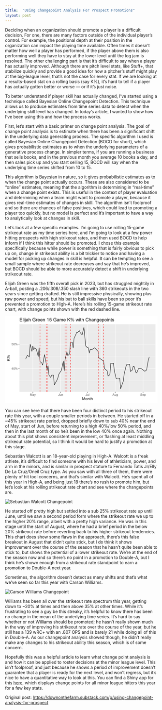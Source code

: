 ```yaml
---
title:  "Using Changepoint Analysis For Prospect Promotions"
layout: post
---
```


Deciding when an organization should promote a player is a difficult decision. For one, there are many factors outside of the individual player’s control. For example, the positional depth at their position in the organization can impact the playing time available. Often times it doesn’t matter how well a player has performed, if the player above them is also performing well they have to stay at the lower level until the log jam is resolved. The other challenging part is that it’s difficult to say when a player has actually improved. Although there are pitch level stats, like Stuff+, that stabilize quickly and provide a good idea for how a pitcher’s stuff might play at the big-league level, that’s not the case for every stat. If we are looking at a results-based stat on a rolling basis (say K%), it’s hard to tell if a player has actually gotten better or worse — or if it’s just noise.

To better understand if player skill has actually changed, I’ve started using a technique called Bayesian Online Changepoint Detection. This technique allows us to produce estimates from time series data to detect when the underlying skill level has changed. In today’s article, I wanted to show how I’ve been using this and how the process works.

First, let’s start with a basic primer on change point analysis. The goal of change point analysis is to estimate when there has been a significant shift in the underlying data generating process. The specific algorithm I used is called Bayesian Online Changepoint Detection (BOCD for short), which gives probabilistic estimates as to when the underlying parameters of a generative process change. In simpler terms, if you are running a business that sells books, and in the previous month you average 10 books a day, and then sales pick up and you start selling 15, BOCD will say when the underlying time series shifted from 10 to 15.

This algorithm is Bayesian in nature, so it gives probabilistic estimates as to when the change point actually occurs. These are also considered to be “online” estimates, meaning that the algorithm is determining in “real-time” when a change point exists. This is useful in the context of player evaluation and determining when a team might want to promote a player, because it gives real-time estimates of changes in skill. The algorithm isn’t foolproof and so there are chances of false positives, which could lead to promoting a player too quickly, but no model is perfect and it’s important to have a way to analytically look at changes in skill.

Let’s look at a few specific examples. I’m going to use rolling 15-game strikeout rate as my time series here, and I’m going to look at a few power hitting prospects with high strikeout rates, and then used BOCD to help inform if I think this hitter should be promoted. I chose this example specifically because while power is something that is fairly obvious to pick up on, change in strikeout ability is a bit trickier to notice and having a model for picking up changes in skill is helpful. It can be tempting to see a small sample where strikeout rate decreases and say that he’s improved, but BOCD should be able to more accurately detect a shift in underlying strikeout rate.

Elijah Green was the fifth overall pick in 2023, but has struggled mightily in A-ball, posting a .206/.308/.350 slash line with 360 strikeouts in the two years since getting drafted. He is still impressive physically, showing plus raw power and speed, but his bat to ball skills have been so poor it’s prevented a promotion to High-A. Here’s his rolling 15-game strikeout rate chart, with change points shown with the red dashed line.

![Elijah Green Changepoint](/assets/photos/green-changepoint.png)

You can see here that there have been four distinct period to his strikeout rate this year, with a couple smaller periods in between. He started off in a ~45% strikeout rate period, dropped briefly down to sub 40% near the end of May, start of Jun, before returning to a high 40%/low 50% period, and then in the last month of so he’s been in the low 40% once again. Nothing about this plot shows consistent improvement, or flashing at least middling strikeout rate potential, so I think it would be hard to justify a promotion at this stage.

Sebastian Walcott is an 18-year-old playing in High-A. Walcott is a freak athlete, it’s difficult to find someone with his level of athleticism, power, and arm in the minors, and is similar in prospect stature to Fernando Tatis Jr/Elly De La Cruz/Oneil Cruz type. As you saw with all three of them, there were plenty of hit tool concerns, and that’s similar with Walcott. He’s spent all of this year in High-A, and being just 18 there’s no rush to promote him, but let’s look at his rolling strikeout rate chart and see where the changepoints are.

![Sebastian Walcott Changepoint](/assets/walcott-changepoint.png)

He started off pretty high but settled into a sub 25% strikeout rate up until June, until we saw a second period form where the strikeout rate we up to the higher 20% range, albeit with a pretty high variance. He was in this stage until the start of August, where he had a brief period in the below 20% strikeout rate before reverting back to his higher strikeout tendencies. This chart does show some flaws in the approach, there’s this false breakout in August that didn’t quite stick, but I do think it shows improvement over the course of the season that he hasn’t quite been able to stick to, but shows the potential of a lower strikeout rate. We’re at the end of the season now and so there’s no point in a promotion to Double-A, but I think he’s shown enough from a strikeout rate standpoint to earn a promotion to Double-A next year.

Sometimes, the algorithm doesn’t detect as many shifts and that’s what we’ve seen so far this year with Carson Williams.

![Carson Williams Changepoint](/assets/williams-changepoint.png)

Williams has been all over the strikeout rate spectrum this year, getting down to ~20% at times and then above 35% at other times. While it’s frustrating to see a guy be this streaky, it’s helpful to know there has been no change in the mean of the underlying time series. It’s hard to say whether or not Williams should be promoted; he hasn’t really shown much in the way of improving his strikeout rate over the course of the year, but he still has a 139 wRC+ with an .807 OPS and is barely 21 while doing all of this in Double-A. As our changepoint analysis showed though, he didn’t really make any changes to his strikeout ability this season, which is of some concern.

Hopefully this was a helpful article to learn what change point analysis is and how it can be applied to roster decisions at the minor league level. This isn’t foolproof, and just because he shows a period of improvement doesn’t guarantee that a player is ready for the next level, and won’t regress, but it’s nice to have a quantitative way to look at this. You can find a Shiny app for this [here](https://david-gerth.shinyapps.io/milb_hitter_changepoints/), which displays change points for all minor league hitters this year for a few key stats.

Original post: https://downonthefarm.substack.com/p/using-changepoint-analysis-for-prospect



